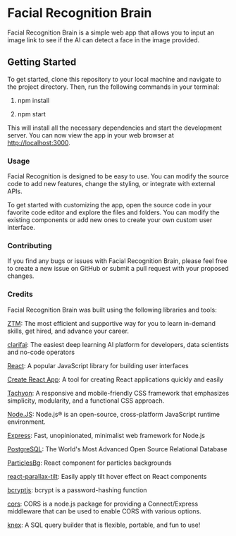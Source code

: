 # Facial Recognition Brain

Facial Recognition Brain is a simple web app that allows you to input an image link to see if the AI can detect a face in the image provided.

## Getting Started

To get started, clone this repository to your local machine and navigate to the project directory. Then, run the following commands in your terminal:

1. npm install

2. npm start

This will install all the necessary dependencies and start the development server. You can now view the app in your web browser at <http://localhost:3000>.

### Usage

Facial Recognition is designed to be easy to use. You can modify the source code to add new features, change the styling, or integrate with external APIs.

To get started with customizing the app, open the source code in your favorite code editor and explore the files and folders. You can modify the existing components or add new ones to create your own custom user interface.

### Contributing

If you find any bugs or issues with Facial Recognition Brain, please feel free to create a new issue on GitHub or submit a pull request with your proposed changes.

### Credits

Facial Recognition Brain was built using the following libraries and tools:

[ZTM](https://zerotomastery.io/): The most efficient and supportive way for you to learn in-demand skills, get hired, and advance your career.

[clarifai](https://www.clarifai.com/): The easiest deep learning AI platform for developers, data scientists and no-code operators

[React](https://reactjs.org/): A popular JavaScript library for building user interfaces

[Create React App](https://reactjs.org/docs/create-a-new-react-app.html): A tool for creating React applications quickly and easily

[Tachyon](https://tachyons.io/): A responsive and mobile-friendly CSS framework that emphasizes simplicity, modularity, and a functional CSS approach.

[Node.JS](https://nodejs.org/en/): Node.js® is an open-source, cross-platform JavaScript runtime environment.

[Express](https://expressjs.com/): Fast, unopinionated, minimalist web framework for Node.js

[PostgreSQL](https://www.postgresql.org/): The World's Most Advanced Open Source Relational Database

[ParticlesBg](https://www.npmjs.com/package/particles-bg): React component for particles backgrounds

[react-parallax-tilt](https://www.npmjs.com/package/react-parallax-tilt): Easily apply tilt hover effect on React components

[bcryptjs](https://www.npmjs.com/package/bcryptjs): bcrypt is a password-hashing function

[cors](https://www.npmjs.com/package/cors): CORS is a node.js package for providing a Connect/Express middleware that can be used to enable CORS with various options.

[knex](https://www.npmjs.com/package/knex): A SQL query builder that is flexible, portable, and fun to use!

